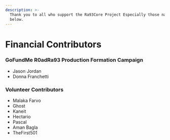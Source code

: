 ```yaml
---
description: >-
  Thank you to all who support the Ra93Core Project Especially those named
  below.
---
```


# Financial Contributors

### GoFundMe R0adRa93 Production Formation Campaign

* Jason Jordan
* Donna Franchetti

### Volunteer Contributors

* Malaka Farvo
* Ghost
* Kaneit
* Hectario
* Pascal
* Aman Bagla
* TheFirst501

